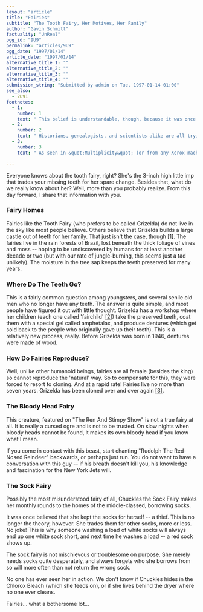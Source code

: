 ```yaml
---
layout: "article"
title: "Fairies"
subtitle: "The Tooth Fairy, Her Motives, Her Family"
author: "Gavin Schmitt"
factuality: "UnReal"
pgg_id: "9U9"
permalink: "articles/9U9"
pgg_date: "1997/01/14"
article_date: "1997/01/14"
alternative_title_1: ""
alternative_title_2: ""
alternative_title_3: ""
alternative_title_4: ""
submission_string: "Submitted by admin on Tue, 1997-01-14 01:00"
see_also:
  - 2U91
footnotes: 
  - 1:
    number: 1
    text: " This belief is understandable, though, because it was once true.  At least until Grizelda&apos;s father (The Fairy King) discovered that &quot;dead&quot; teeth rot even faster than those still in use..."
  - 2:
    number: 2
    text: " Historians, genealogists, and scientists alike are all trying to find out the exact connection between fairies and Morgan Fairchild."
  - 3:
    number: 3
    text: " As seen in &quot;Multiplicity&quot; (or from any Xerox machine), each copy gets less and less like the original to a state of complete madness.  We are not sure how this insanity is stopped."

---
```

<div>
<p>Everyone knows about the tooth fairy, right? She's the 3-inch high little imp that trades your missing teeth for her spare change. Besides that, what do we really know about her? Well, more than you probably realize. From this day forward, I share that information with you.</p>
<h3>Fairy Homes</h3>
<p>Fairies like the Tooth Fairy (who prefers to be called Grizelda) do not live in the sky like most people believe. Others believe that Grizelda builds a large castle out of teeth for her family. That just isn't the case, though <a href="#footnote-body.1" name="footnote-link.1" class="footnote-link">[1]</a>. The fairies live in the rain forests of Brazil, lost beneath the thick foliage of vines and moss -- hoping to be undiscovered by humans for at least another decade or two (but with our rate of jungle-burning, this seems just a tad unlikely). The moisture in the tree sap keeps the teeth preserved for many years.</p>
<h3>Where Do The Teeth Go?</h3>
<p>This is a fairly common question among youngsters, and several senile old men who no longer have any teeth. The answer is quite simple, and most people have figured it out with little thought. Grizelda has a workshop where her children (each one called 'fairchild' <a href="#footnote-body.2" name="footnote-link.2" class="footnote-link">[2]</a>) take the preserved teeth, coat them with a special gel called amphetalax, and produce dentures (which get sold back to the people who originally gave up their teeth). This is a relatively new process, really. Before Grizelda was born in 1946, dentures were made of wood.</p>
<h3>How Do Fairies Reproduce?</h3>
<p>Well, unlike other humanoid beings, fairies are all female (besides the king) so cannot reproduce the 'natural' way. So to compensate for this, they were forced to resort to cloning. And at a rapid rate! Fairies live no more than seven years. Grizelda has been cloned over and over again <a href="#footnote-body.3" name="footnote-link.3" class="footnote-link">[3]</a>.</p>
<h3>The Bloody Head Fairy</h3>
<p>This creature, featured on "The Ren And Stimpy Show" is not a true fairy at all. It is really a cursed ogre and is not to be trusted. On slow nights when bloody heads cannot be found, it makes its own bloody head if you know what I mean.</p>
<p>If you come in contact with this beast, start chanting "Rudolph The Red-Nosed Reindeer" backwards, or perhaps just run. You do not want to have a conversation with this guy -- if his breath doesn't kill you, his knowledge and fascination for the New York Jets will.</p>
<h3>The Sock Fairy</h3>
<p>Possibly the most misunderstood fairy of all, Chuckles the Sock Fairy makes her monthly rounds to the homes of the middle-classed, borrowing socks. </p> 
<p>It was once believed that she kept the socks for herself -- a thief. This is no longer the theory, however. She trades them for other socks, more or less. No joke! This is why someone washing a load of white socks will always end up one white sock short, and next time he washes a load -- a red sock shows up.</p>
<p>The sock fairy is not mischievous or troublesome on purpose. She merely needs socks quite desperately, and always forgets who she borrows from so will more often than not return the wrong sock.</p>
<p>No one has ever seen her in action. We don't know if Chuckles hides in the Chlorox Bleach (which she feeds on), or if she lives behind the dryer where no one ever cleans.</p>
<p>Fairies... what a bothersome lot...</p>
</div>
